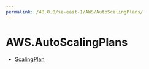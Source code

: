```yaml
---
permalink: /48.0.0/sa-east-1/AWS/AutoScalingPlans/
---
```


# AWS.AutoScalingPlans



* [ScalingPlan](ScalingPlan.md)